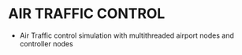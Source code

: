 # AIR TRAFFIC CONTROL
- Air Traffic control simulation with multithreaded airport nodes and controller nodes
